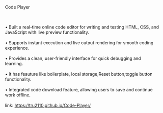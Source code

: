 Code Player<br><br><br>

• Built a real-time online code editor for writing and testing HTML, CSS, and JavaScript with live preview functionality. <br> <br>
• Supports instant execution and live output rendering for smooth coding experience.<br><br>
• Provides a clean, user-friendly interface for quick debugging and learning.<br><br>
• It has feauture like boilerplate, local storage,Reset button,toggle button functionality.<br><br>
• Integrated code download feature, allowing users to save and continue work offline.<br><br>
link: https://tru2110.github.io/Code-Player/
